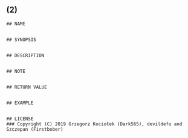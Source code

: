 ## (2)

	## NAME


	## SYNOPSIS


	## DESCRIPTION


	## NOTE


	## RETURN VALUE


	## EXAMPLE


	## LICENSE
	### Copyright (C) 2019 Grzegorz Kociołek (Dark565), devildefu and Szczepan (Firstbober)
